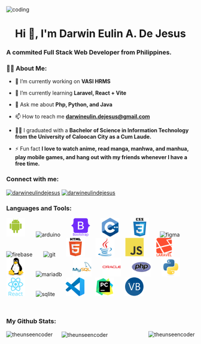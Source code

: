 
<img align="center" alt="coding" width="1080px" src="https://user-images.githubusercontent.com/74038190/225813708-98b745f2-7d22-48cf-9150-083f1b00d6c9.gif">
<h1 align="center">Hi 👋, I'm Darwin Eulin A. De Jesus</h1>
<h3>A commited Full Stack Web Developer from Philippines.</h3>

<h3>👨‍💼 About Me:</h3>

- 🔭 I’m currently working on **VASI HRMS**

- 🌱 I’m currently learning **Laravel, React + Vite**

- 💬 Ask me about **Php, Python, and Java**

- 📫 How to reach me **darwineulin.dejesus@gmail.com**

- 👨‍🎓 I graduated with a **Bachelor of Science in Information Technology from the University of Caloocan City as a Cum Laude.**

- ⚡ Fun fact **I love to watch anime, read manga, manhwa, and manhua, play mobile games, and hang out with my friends whenever I have a free time.**

<h3 align="left">Connect with me:</h3>
<p align="left">
<a href="https://fb.com/darwineulindejesus" target="blank"><img align="center" src="https://raw.githubusercontent.com/rahuldkjain/github-profile-readme-generator/master/src/images/icons/Social/facebook.svg" alt="darwineulindejesus" height="30" width="40" /></a>
<a href="https://fb.com/darwineulindejesus" target="blank"><img align="center" src="https://raw.githubusercontent.com/rahuldkjain/github-profile-readme-generator/master/src/images/icons/Social/facebook.svg" alt="darwineulindejesus" height="30" width="40" /></a>
</p>

<h3 align="left">Languages and Tools:</h3>
<p align="left">
  <a href="https://developer.android.com" target="_blank" rel="noreferrer" style="text-decoration: none; margin-right: 25px; border: none; outline: none;"><img src="https://raw.githubusercontent.com/devicons/devicon/master/icons/android/android-original-wordmark.svg" alt="android" width="50" height="50"/></a>
  <a href="https://www.arduino.cc/" target="_blank" rel="noreferrer" style="text-decoration: none; margin-right: 25px; border: none; outline: none;"><img src="https://cdn.worldvectorlogo.com/logos/arduino-1.svg" alt="arduino" width="50" height="50"/></a>
  <a href="https://getbootstrap.com" target="_blank" rel="noreferrer" style="text-decoration: none; margin-right: 25px; border: none; outline: none;"><img src="https://raw.githubusercontent.com/devicons/devicon/master/icons/bootstrap/bootstrap-plain-wordmark.svg" alt="bootstrap" width="50" height="50"/></a>
  <a href="https://www.w3schools.com/cpp/" target="_blank" rel="noreferrer" style="text-decoration: none; margin-right: 25px; border: none; outline: none;"><img src="https://raw.githubusercontent.com/devicons/devicon/master/icons/cplusplus/cplusplus-original.svg" alt="cplusplus" width="50" height="50"/></a>
  <a href="https://www.w3schools.com/css/" target="_blank" rel="noreferrer" style="text-decoration: none; margin-right: 25px; border: none; outline: none;"><img src="https://raw.githubusercontent.com/devicons/devicon/master/icons/css3/css3-original-wordmark.svg" alt="css3" width="50" height="50"/></a>
  <a href="https://www.figma.com/" target="_blank" rel="noreferrer" style="text-decoration: none; margin-right: 25px; border: none; outline: none;"><img src="https://www.vectorlogo.zone/logos/figma/figma-icon.svg" alt="figma" width="50" height="50"/></a>
  <a href="https://firebase.google.com/" target="_blank" rel="noreferrer" style="text-decoration: none; margin-right: 25px; border: none; outline: none;"><img src="https://www.vectorlogo.zone/logos/firebase/firebase-icon.svg" alt="firebase" width="50" height="50"/></a>
  <a href="https://git-scm.com/" target="_blank" rel="noreferrer" style="text-decoration: none; margin-right: 25px; border: none; outline: none;"><img src="https://www.vectorlogo.zone/logos/git-scm/git-scm-icon.svg" alt="git" width="50" height="50"/></a>
  <a href="https://www.w3.org/html/" target="_blank" rel="noreferrer" style="text-decoration: none; margin-right: 25px; border: none; outline: none;"><img src="https://raw.githubusercontent.com/devicons/devicon/master/icons/html5/html5-original-wordmark.svg" alt="html5" width="50" height="50"/></a>
  <a href="https://www.java.com" target="_blank" rel="noreferrer" style="text-decoration: none; margin-right: 25px; border: none; outline: none;"><img src="https://raw.githubusercontent.com/devicons/devicon/master/icons/java/java-original.svg" alt="java" width="50" height="50"/></a>
  <a href="https://developer.mozilla.org/en-US/docs/Web/JavaScript" target="_blank" rel="noreferrer" style="text-decoration: none; margin-right: 25px; border: none; outline: none;"><img src="https://raw.githubusercontent.com/devicons/devicon/master/icons/javascript/javascript-original.svg" alt="javascript" width="50" height="50"/></a>
  <a href="https://laravel.com/" target="_blank" rel="noreferrer" style="text-decoration: none; margin-right: 25px; border: none; outline: none;"><img src="https://raw.githubusercontent.com/devicons/devicon/master/icons/laravel/laravel-plain-wordmark.svg" alt="laravel" width="50" height="50"/></a>
  <a href="https://www.linux.org/" target="_blank" rel="noreferrer" style="text-decoration: none; margin-right: 25px; border: none; outline: none;"><img src="https://raw.githubusercontent.com/devicons/devicon/master/icons/linux/linux-original.svg" alt="linux" width="50" height="50"/></a>
  <a href="https://mariadb.org/" target="_blank" rel="noreferrer" style="text-decoration: none; margin-right: 25px; border: none; outline: none;"><img src="https://www.vectorlogo.zone/logos/mariadb/mariadb-icon.svg" alt="mariadb" width="50" height="50"/></a>
  <a href="https://www.mysql.com/" target="_blank" rel="noreferrer" style="text-decoration: none; margin-right: 25px; border: none; outline: none;"><img src="https://raw.githubusercontent.com/devicons/devicon/master/icons/mysql/mysql-original-wordmark.svg" alt="mysql" width="50" height="50"/></a>
  <a href="https://www.oracle.com/" target="_blank" rel="noreferrer" style="text-decoration: none; margin-right: 25px; border: none; outline: none;"><img src="https://raw.githubusercontent.com/devicons/devicon/master/icons/oracle/oracle-original.svg" alt="oracle" width="50" height="50"/></a>
  <a href="https://www.php.net" target="_blank" rel="noreferrer" style="text-decoration: none; margin-right: 25px; border: none; outline: none;"><img src="https://raw.githubusercontent.com/devicons/devicon/master/icons/php/php-original.svg" alt="php" width="50" height="50"/></a>
  <a href="https://www.python.org" target="_blank" rel="noreferrer" style="text-decoration: none; margin-right: 25px; border: none; outline: none;"><img src="https://raw.githubusercontent.com/devicons/devicon/master/icons/python/python-original.svg" alt="python" width="50" height="50"/></a>
  <a href="https://reactjs.org/" target="_blank" rel="noreferrer" style="text-decoration: none; margin-right: 25px; border: none; outline: none;"><img src="https://raw.githubusercontent.com/devicons/devicon/master/icons/react/react-original-wordmark.svg" alt="react" width="50" height="50"/></a>
  <a href="https://www.sqlite.org/" target="_blank" rel="noreferrer" style="text-decoration: none; margin-right: 25px; border: none; outline: none;"><img src="https://www.vectorlogo.zone/logos/sqlite/sqlite-icon.svg" alt="sqlite" width="50" height="50"/></a>
  <a href="https://code.visualstudio.com/" target="_blank" rel="noreferrer" style="text-decoration: none; margin-right: 25px; border: none; outline: none;"><img src="https://raw.githubusercontent.com/devicons/devicon/master/icons/vscode/vscode-original.svg" alt="vscode" width="50" height="50"/></a>
  <a href="https://www.jetbrains.com/pycharm/" target="_blank" rel="noreferrer" style="text-decoration: none; margin-right: 25px; border: none; outline: none;"><img src="https://raw.githubusercontent.com/devicons/devicon/master/icons/pycharm/pycharm-original.svg" alt="pycharm" width="50" height="50"/></a>
  <a href="https://docs.microsoft.com/en-us/dotnet/visual-basic/" target="_blank" rel="noreferrer" style="text-decoration: none; margin-right: 25px; border: none; outline: none;"><img src="https://raw.githubusercontent.com/devicons/devicon/master/icons/visualbasic/visualbasic-original.svg" alt="visualbasic" width="50" height="50"/></a>
</p>

<br>
<h3>My Github Stats:</h3>

<p><img align="left" src="https://github-readme-streak-stats.herokuapp.com/?user=theunseencoder&theme=dark" alt="theunseencoder" /></p>

<p><img align="right" src="https://github-readme-stats.vercel.app/api?username=theunseencoder&theme=dark&show_icons=true&locale=en" alt="theunseencoder" /></p>

<p>&nbsp;&nbsp;&nbsp;&nbsp;&nbsp;&nbsp;<img align="center" width="400" height="400" src="https://github-readme-stats.vercel.app/api/top-langs?username=theunseencoder&theme=dark&show_icons=true&locale=en&layout=compact" alt="theunseencoder" /></p>


